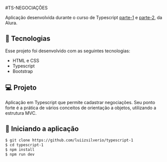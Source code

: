 #TS-NEGOCIAÇÕES

Aplicação desenvolvida durante o curso de Typescript <a href="https://cursos.alura.com.br/course/typescript-evoluindo-javascript">parte-1</a> e <a href="https://cursos.alura.com.br/course/typescript-avancando-linguagem">parte-2</a>, da Alura.
<br/>

## 🚀 Tecnologias

Esse projeto foi desenvolvido com as seguintes tecnologias:

- HTML e CSS
- Typescript
- Bootstrap

## 💻 Projeto

Aplicação em Typescript que permite cadastrar negociações. Seu ponto forte é a prática de vários conceitos de orientação a objetos, utilizando a estrutura MVC.
<br />


## :car: Iniciando a aplicação
```bash
$ git clone https://github.com/luiizsilverio/typescript-1
$ cd typescript-1
$ npm install
$ npm run dev
```
